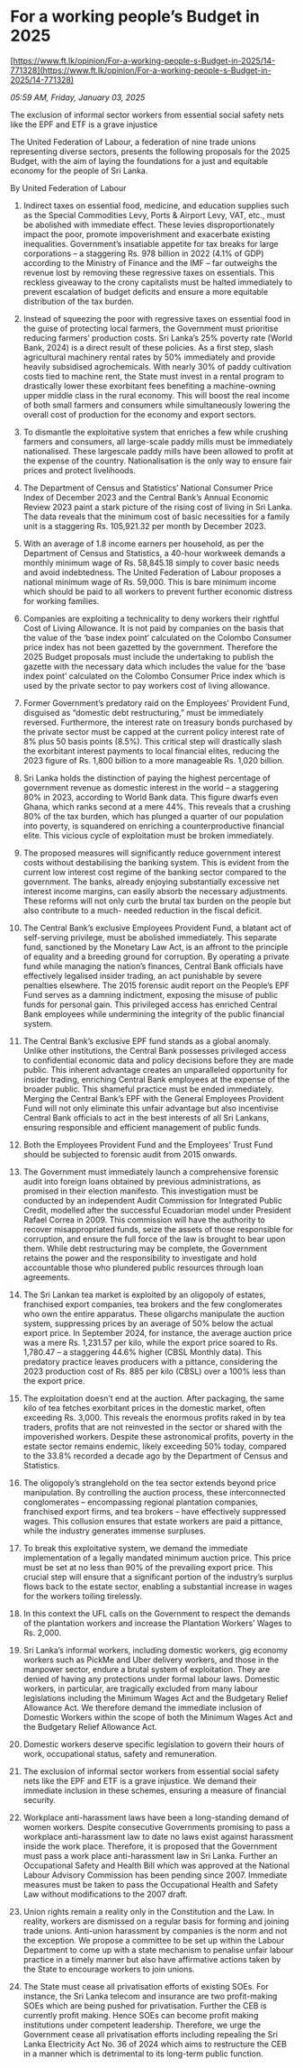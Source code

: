 # For a working people’s Budget in 2025

[https://www.ft.lk/opinion/For-a-working-people-s-Budget-in-2025/14-771328](https://www.ft.lk/opinion/For-a-working-people-s-Budget-in-2025/14-771328)

*05:59 AM, Friday, January 03, 2025*

The exclusion of informal sector workers from essential social safety nets like the EPF and ETF is a grave injustice

The United Federation of Labour, a federation of nine trade unions representing diverse sectors, presents the following proposals for the 2025 Budget, with the aim of laying the foundations for a just and equitable economy for the people of Sri Lanka.

By United Federation of Labour

1. Indirect taxes on essential food, medicine, and education supplies such as the Special Commodities Levy, Ports & Airport Levy, VAT, etc., must be abolished with immediate effect. These levies disproportionately impact the poor, promote impoverishment and exacerbate existing inequalities. Government’s insatiable appetite for tax breaks for large corporations – a staggering Rs. 978 billion in 2022 (4.1% of GDP) according to the Ministry of Finance and the IMF – far outweighs the revenue lost by removing these regressive taxes on essentials. This reckless giveaway to the crony capitalists must be halted immediately to prevent escalation of budget deficits and ensure a more equitable distribution of the tax burden.

2. Instead of squeezing the poor with regressive taxes on essential food in the guise of protecting local farmers, the Government must prioritise reducing farmers’ production costs. Sri Lanka’s 25% poverty rate (World Bank, 2024) is a direct result of these policies. As a first step, slash agricultural machinery rental rates by 50% immediately and provide heavily subsidised agrochemicals. With nearly 30% of paddy cultivation costs tied to machine rent, the State must invest in a rental program to drastically lower these exorbitant fees benefiting a machine-owning upper middle class in the rural economy. This will boost the real income of both small farmers and consumers while simultaneously lowering the overall cost of production for the economy and export sectors.

3. To dismantle the exploitative system that enriches a few while crushing farmers and consumers, all large-scale paddy mills must be immediately nationalised. These largescale paddy mills have been allowed to profit at the expense of the country. Nationalisation is the only way to ensure fair prices and protect livelihoods.

4. The Department of Census and Statistics’ National Consumer Price Index of December 2023 and the Central Bank’s Annual Economic Review 2023 paint a stark picture of the rising cost of living in Sri Lanka. The data reveals that the minimum cost of basic necessities for a family unit is a staggering Rs. 105,921.32 per month by December 2023.

5. With an average of 1.8 income earners per household, as per the Department of Census and Statistics, a 40-hour workweek demands a monthly minimum wage of Rs. 58,845.18 simply to cover basic needs and avoid indebtedness. The United Federation of Labour proposes a national minimum wage of Rs. 59,000. This is bare minimum income which should be paid to all workers to prevent further economic distress for working families.

6. Companies are exploiting a technicality to deny workers their rightful Cost of Living Allowance. It is not paid by companies on the basis that the value of the ‘base index point’ calculated on the Colombo Consumer price index has not been gazetted by the government. Therefore the 2025 Budget proposals must include the undertaking to publish the gazette with the necessary data which includes the value for the ‘base index point’ calculated on the Colombo Consumer Price index which is used by the private sector to pay workers cost of living allowance.

7. Former Government’s predatory raid on the Employees’ Provident Fund, disguised as “domestic debt restructuring,” must be immediately reversed. Furthermore, the interest rate on treasury bonds purchased by the private sector must be capped at the current policy interest rate of 8% plus 50 basis points (8.5%). This critical step will drastically slash the exorbitant interest payments to local financial elites, reducing the 2023 figure of Rs. 1,800 billion to a more manageable Rs. 1,020 billion.

8. Sri Lanka holds the distinction of paying the highest percentage of government revenue as domestic interest in the world – a staggering 80% in 2023, according to World Bank data. This figure dwarfs even Ghana, which ranks second at a mere 44%. This reveals that a crushing 80% of the tax burden, which has plunged a quarter of our population into poverty, is squandered on enriching a counterproductive financial elite. This vicious cycle of exploitation must be broken immediately.

9. The proposed measures will significantly reduce government interest costs without destabilising the banking system. This is evident from the current low interest cost regime of the banking sector compared to the government. The banks, already enjoying substantially excessive net interest income margins, can easily absorb the necessary adjustments. These reforms will not only curb the brutal tax burden on the people but also contribute to a much- needed reduction in the fiscal deficit.

10. The Central Bank’s exclusive Employees Provident Fund, a blatant act of self-serving privilege, must be abolished immediately. This separate fund, sanctioned by the Monetary Law Act, is an affront to the principle of equality and a breeding ground for corruption. By operating a private fund while managing the nation’s finances, Central Bank officials have effectively legalised insider trading, an act punishable by severe penalties elsewhere. The 2015 forensic audit report on the People’s EPF Fund serves as a damning indictment, exposing the misuse of public funds for personal gain. This privileged access has enriched Central Bank employees while undermining the integrity of the public financial system.

11. The Central Bank’s exclusive EPF fund stands as a global anomaly. Unlike other institutions, the Central Bank possesses privileged access to confidential economic data and policy decisions before they are made public. This inherent advantage creates an unparalleled opportunity for insider trading, enriching Central Bank employees at the expense of the broader public. This shameful practice must be ended immediately. Merging the Central Bank’s EPF with the General Employees Provident Fund will not only eliminate this unfair advantage but also incentivise Central Bank officials to act in the best interests of all Sri Lankans, ensuring responsible and efficient management of public funds.

12. Both the Employees Provident Fund and the Employees’ Trust Fund should be subjected to forensic audit from 2015 onwards.

13. The Government must immediately launch a comprehensive forensic audit into foreign loans obtained by previous administrations, as promised in their election manifesto. This investigation must be conducted by an independent Audit Commission for Integrated Public Credit, modelled after the successful Ecuadorian model under President Rafael Correa in 2009. This commission will have the authority to recover misappropriated funds, seize the assets of those responsible for corruption, and ensure the full force of the law is brought to bear upon them. While debt restructuring may be complete, the Government retains the power and the responsibility to investigate and hold accountable those who plundered public resources through loan agreements.

14. The Sri Lankan tea market is exploited by an oligopoly of estates, franchised export companies, tea brokers and the few conglomerates who own the entire apparatus. These oligarchs manipulate the auction system, suppressing prices by an average of 50% below the actual export price. In September 2024, for instance, the average auction price was a mere Rs. 1,231.57 per kilo, while the export price soared to Rs. 1,780.47 – a staggering 44.6% higher (CBSL Monthly data). This predatory practice leaves producers with a pittance, considering the 2023 production cost of Rs. 885 per kilo (CBSL) over a 100% less than the export price.

15. The exploitation doesn’t end at the auction. After packaging, the same kilo of tea fetches exorbitant prices in the domestic market, often exceeding Rs. 3,000. This reveals the enormous profits raked in by tea traders, profits that are not reinvested in the sector or shared with the impoverished workers. Despite these astronomical profits, poverty in the estate sector remains endemic, likely exceeding 50% today, compared to the 33.8% recorded a decade ago by the Department of Census and Statistics.

16. The oligopoly’s stranglehold on the tea sector extends beyond price manipulation. By controlling the auction process, these interconnected conglomerates – encompassing regional plantation companies, franchised export firms, and tea brokers – have effectively suppressed wages. This collusion ensures that estate workers are paid a pittance, while the industry generates immense surpluses.

17. To break this exploitative system, we demand the immediate implementation of a legally mandated minimum auction price. This price must be set at no less than 90% of the prevailing export price. This crucial step will ensure that a significant portion of the industry’s surplus flows back to the estate sector, enabling a substantial increase in wages for the workers toiling tirelessly.

18. In this context the UFL calls on the Government to respect the demands of the plantation workers and increase the Plantation Workers’ Wages to Rs. 2,000.

19. Sri Lanka’s informal workers, including domestic workers, gig economy workers such as PickMe and Uber delivery workers, and those in the manpower sector, endure a brutal system of exploitation. They are denied of having any protections under formal labour laws. Domestic workers, in particular, are tragically excluded from many labour legislations including the Minimum Wages Act and the Budgetary Relief Allowance Act. We therefore demand the immediate inclusion of Domestic Workers within the scope of both the Minimum Wages Act and the Budgetary Relief Allowance Act.

20. Domestic workers deserve specific legislation to govern their hours of work, occupational status, safety and remuneration.

21. The exclusion of informal sector workers from essential social safety nets like the EPF and ETF is a grave injustice. We demand their immediate inclusion in these schemes, ensuring a measure of financial security.

22. Workplace anti-harassment laws have been a long-standing demand of women workers. Despite consecutive Governments promising to pass a workplace anti-harassment law to date no laws exist against harassment inside the work place. Therefore, it is proposed that the Government must pass a work place anti-harassment law in Sri Lanka. Further an Occupational Safety and Health Bill which was approved at the National Labour Advisory Commission has been pending since 2007. Immediate measures must be taken to pass the Occupational Health and Safety Law without modifications to the 2007 draft.

23. Union rights remain a reality only in the Constitution and the Law. In reality, workers are dismissed on a regular basis for forming and joining trade unions. Anti-union harassment by companies is the norm and not the exception. We propose a committee to be set up within the Labour Department to come up with a state mechanism to penalise unfair labour practice in a timely manner but also have affirmative actions taken by the State to encourage workers to join unions.

24. The State must cease all privatisation efforts of existing SOEs. For instance, the Sri Lanka telecom and insurance are two profit-making SOEs which are being pushed for privatisation. Further the CEB is currently profit making. Hence SOEs can become profit making institutions under competent leadership. Therefore, we urge the Government cease all privatisation efforts including repealing the Sri Lanka Electricity Act No. 36 of 2024 which aims to restructure the CEB in a manner which is detrimental to its long-term public function.

